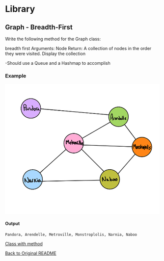 # Library
## Graph - Breadth-First
Write the following method for the Graph class:

breadth first
Arguments: Node
Return: A collection of nodes in the order they were visited.
Display the collection

-Should use a Queue and a Hashmap to accomplish

### Example
![Example BreadthFirst](graphBF.png)

#### Output
`Pandora, Arendelle, Metroville, Monstroplolis, Narnia, Naboo`

[Class with method](../lib/src/main/java/codechallenges/graph/Graph.java)


  [Back to Original README](../../README.md)